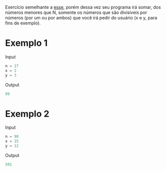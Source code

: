 Exercício semelhante a [esse](https://github.com/bihellzin/monitoria-p1/tree/master/exercicios/la%C3%A7os-sem-listas/soma-ate-n), porém dessa vez seu programa irá somar, dos números menores que N, somente os números que são divisíveis por números (por um ou por ambos) que você irá pedir do usuário (x e y, para fins de exemplo).  

# Exemplo 1  

Input  
```python
n = 17
x = 2
y = 3
```  

Output  
```python
99
```  

# Exemplo 2  

Input  
```python
n = 90
x = 15
y = 12
```  

Output  
```python
501
```
